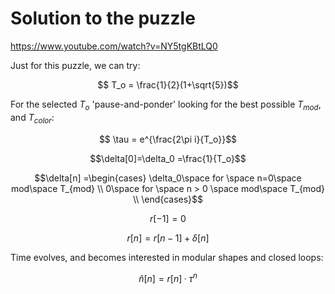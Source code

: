# Solution to the puzzle

https://www.youtube.com/watch?v=NY5tgKBtLQ0

Just for this puzzle, we can try:

$$ T_o  = \frac{1}{2}(1+\sqrt{5})$$

For the selected $T_o$ 'pause-and-ponder' looking for the best possible $T_{mod}$, and $T_{color}$:

$$ \tau = e^{\frac{2\pi i}{T_o}}$$



$$\delta[0]=\delta_0 =\frac{1}{T_o}$$

$$\delta[n] =\begin{cases} \delta_0\space for \space n=0\space mod\space T_{mod} \\
                     0\space for \space n > 0 \space mod\space T_{mod} \\
       \end{cases}$$

$$r[-1]=0$$


$$r[n] = r[n-1] + \delta[n] $$


Time evolves, and becomes interested in modular shapes and closed loops:

$$\hat n[n] =r[n]·\tau^{n}$$





